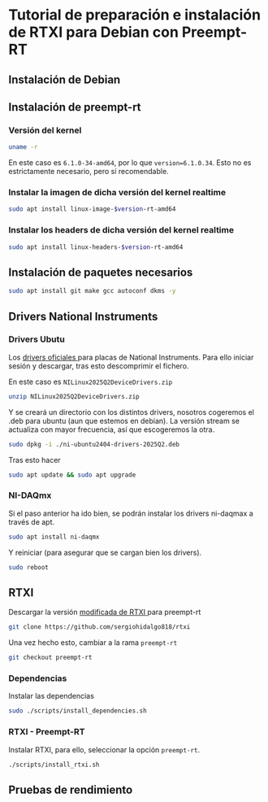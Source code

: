 
# Tutorial de preparación e instalación de RTXI para Debian con Preempt-RT

## Instalación de Debian

## Instalación de preempt-rt

### Versión del kernel

```bash
uname -r
```

En este caso es `6.1.0-34-amd64`, por lo  que `version=6.1.0.34`. Esto no es estrictamente necesario, pero sí recomendable.

### Instalar la imagen de dicha versión del kernel realtime

```bash
sudo apt install linux-image-$version-rt-amd64
```

### Instalar los headers de dicha versión del kernel realtime

```bash
sudo apt install linux-headers-$version-rt-amd64
```


## Instalación de paquetes necesarios

```bash
sudo apt install git make gcc autoconf dkms -y
```

## Drivers National Instruments

### Drivers Ubutu

Los [ drivers oficiales ](https://www.ni.com/es/support/downloads/drivers/download.ni-linux-device-drivers.html) para placas de National Instruments. Para ello iniciar sesión y descargar, tras esto descomprimir el fichero.

En este caso es  `NILinux2025Q2DeviceDrivers.zip`

```bash
unzip NILinux2025Q2DeviceDrivers.zip
```

Y se creará un directorio con los distintos drivers, nosotros cogeremos el .deb para ubuntu (aun que estemos en debian). La versión stream se actualiza con mayor frecuencia, así que escogeremos la otra.

```bash
sudo dpkg -i ./ni-ubuntu2404-drivers-2025Q2.deb
```
Tras esto hacer

```bash
sudo apt update && sudo apt upgrade
```


### NI-DAQmx

Si el paso anterior ha ido bien, se podrán instalar los drivers ni-daqmax a través de apt.


```bash
sudo apt install ni-daqmx
```

Y reiniciar (para asegurar que se cargan bien los drivers).

```bash
sudo reboot
```

## RTXI

Descargar la versión [ modificada de RTXI ]() para preempt-rt

```bash
git clone https://github.com/sergiohidalgo818/rtxi
```

Una vez hecho esto, cambiar a la rama `preempt-rt`

```bash
git checkout preempt-rt
```

### Dependencias

Instalar las dependencias

```bash
sudo ./scripts/install_dependencies.sh
```


### RTXI - Preempt-RT

Instalar RTXI, para ello, seleccionar la opción `preempt-rt`.

```bash
./scripts/install_rtxi.sh
```



## Pruebas de rendimiento
